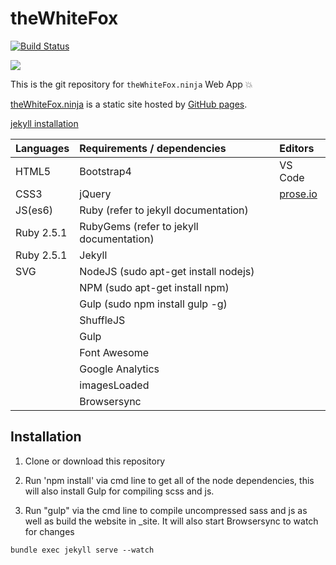 # theWhiteFox

[![Build Status](https://travis-ci.org/theWhiteFox/theWhiteFox.svg?branch=master)](https://travis-ci.org/theWhiteFox/theWhiteFox)

![](http://thewhitefox.ninja/img/theWhiteFoxLogo04-GitHub.svg)

This is the git repository for `theWhiteFox.ninja` Web App :boom:

[theWhiteFox.ninja](http://theWhiteFox.ninja) is a static site hosted by [GitHub pages](http://pages.github.com/).

[jekyll installation](https://jekyllrb.com/docs/installation/)

| Languages   | Requirements / dependencies              | Editors                     |
| ---------- | :--------------------------------------- | :-------------------------- |
| HTML5      | Bootstrap4                               | VS Code                     |
| CSS3       | jQuery                                   | [prose.io](http://prose.io) |
| JS(es6)    | Ruby (refer to jekyll documentation)     |                             |
| Ruby 2.5.1 | RubyGems (refer to jekyll documentation) |                             |
| Ruby 2.5.1 | Jekyll                                   |                             |
| SVG        | NodeJS (sudo apt-get install nodejs)     |                             |
|            | NPM (sudo apt-get install npm)           |                             |
|            | Gulp (sudo npm install gulp -g)          |                             |
|            | ShuffleJS                                |                             |
|            | Gulp                                     |                             |
|            | Font Awesome                             |                             |
|            | Google Analytics                         |                             |
|            | imagesLoaded                             |                             |
|            | Browsersync                              |                             |

## Installation

1. Clone or download this repository

2. Run 'npm install' via cmd line to get all of the node dependencies, this will also install Gulp for compiling scss and js.

3. Run "gulp" via the cmd line to compile uncompressed sass and js as well as build the website in _site. It will also start Browsersync to watch for changes

`bundle exec jekyll serve --watch`